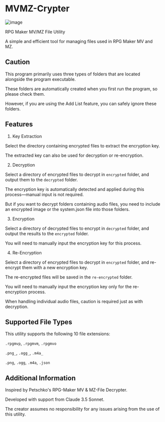 # MVMZ-Crypter

![image](https://github.com/user-attachments/assets/a6660acd-45d3-4647-aeff-95adb71df350)


RPG Maker MV/MZ File Utility

A simple and efficient tool for managing files used in RPG Maker MV and MZ.

<h2>Caution</h2>

This program primarily uses three types of folders that are located alongside the program executable.

These folders are automatically created when you first run the program, so please check them.

However, if you are using the Add List feature, you can safely ignore these folders.

<h2>Features</h2>

1. Key Extraction

Select the directory containing encrypted files to extract the encryption key.

The extracted key can also be used for decryption or re-encryption.

2. Decryption

Select a directory of encrypted files to decrypt in ``encrypted`` folder, and output them to the ``decrypted`` folder.

The encryption key is automatically detected and applied during this process—manual input is not required.

But if you want to decrypt folders containing audio files, you need to include an encrypted image or the system.json file into those folders.

3. Encryption

Select a directory of decrypted files to encrypt in ``decrypted`` folder, and output the results to the ``encrypted`` folder.

You will need to manually input the encryption key for this process.

4. Re-Encryption

Select a directory of encrypted files to decrypt in ``encrypted`` folder, and re-encrypt them with a new encryption key.

The re-encrypted files will be saved in the ``re-encrypted`` folder.

You will need to manually input the encryption key only for the re-encryption process.

When handling individual audio files, caution is required just as with decryption.

<h2>Supported File Types</h2>

This utility supports the following 10 file extensions:

``.rpgmvp``, ``.rpgmvm``, ``.rpgmvo``

``.png_``, ``.ogg_``, ``.m4a_``

``.png``, ``.ogg``, ``.m4a``, ``.json``

<h2>Additional Information</h2>

Inspired by Petschko's RPG-Maker MV & MZ-File Decrypter.

Developed with support from Claude 3.5 Sonnet.

The creator assumes no responsibility for any issues arising from the use of this utility.
